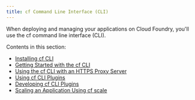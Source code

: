 ```yaml
---
title: cf Command Line Interface (CLI)
---
```


When deploying and managing your applications on Cloud Foundry, you'll use the cf command line interface (CLI).

Contents in this section:

* [Installing cf CLI](./install-go-cli.html)
* [Getting Started with the cf CLI](./getting-started.html)
* [Using the cf CLI with an HTTPS Proxy Server](./https-proxy.html)
* [Using cf CLI Plugins](./use-cli-plugins.html)
* [Developing cf CLI Plugins](./develop-cli-plugins.html)
* [Scaling an Application Using cf scale](../deploy-apps/cf-scale.html)

